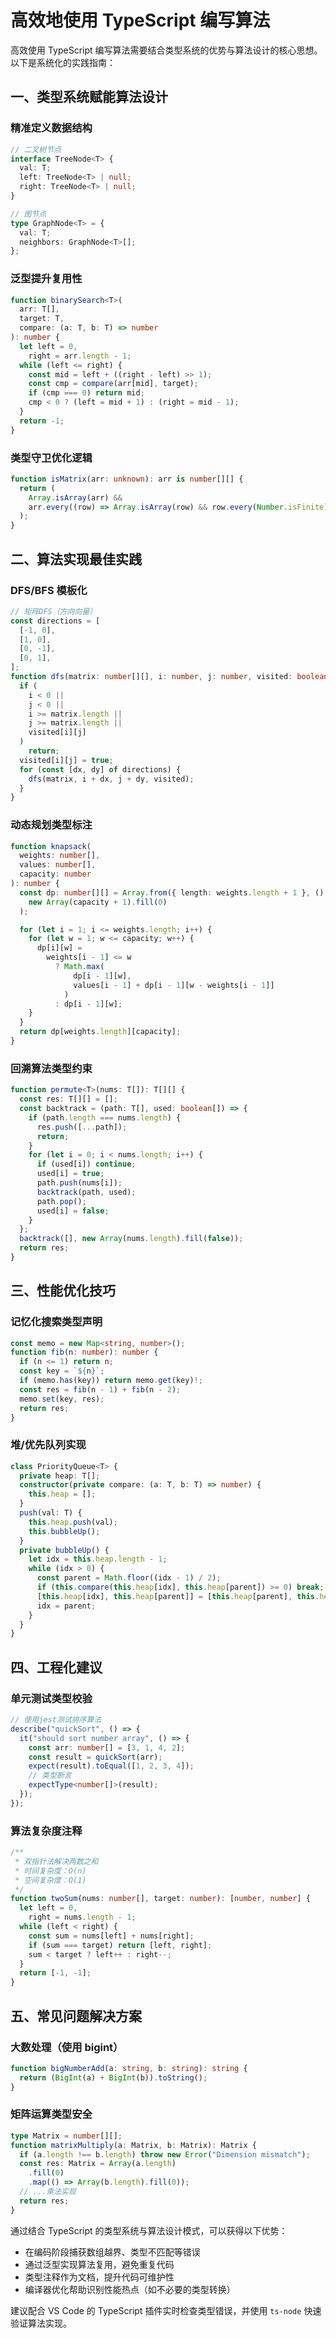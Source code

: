 # 高效地使用 TypeScript 编写算法

高效使用 TypeScript 编写算法需要结合类型系统的优势与算法设计的核心思想。以下是系统化的实践指南：

## 一、类型系统赋能算法设计

### 精准定义数据结构

```typescript
// 二叉树节点
interface TreeNode<T> {
  val: T;
  left: TreeNode<T> | null;
  right: TreeNode<T> | null;
}

// 图节点
type GraphNode<T> = {
  val: T;
  neighbors: GraphNode<T>[];
};
```

### 泛型提升复用性

```typescript
function binarySearch<T>(
  arr: T[],
  target: T,
  compare: (a: T, b: T) => number
): number {
  let left = 0,
    right = arr.length - 1;
  while (left <= right) {
    const mid = left + ((right - left) >> 1);
    const cmp = compare(arr[mid], target);
    if (cmp === 0) return mid;
    cmp < 0 ? (left = mid + 1) : (right = mid - 1);
  }
  return -1;
}
```

### 类型守卫优化逻辑

```typescript
function isMatrix(arr: unknown): arr is number[][] {
  return (
    Array.isArray(arr) &&
    arr.every((row) => Array.isArray(row) && row.every(Number.isFinite))
  );
}
```

## 二、算法实现最佳实践

### DFS/BFS 模板化

```typescript
// 矩阵DFS（方向向量）
const directions = [
  [-1, 0],
  [1, 0],
  [0, -1],
  [0, 1],
];
function dfs(matrix: number[][], i: number, j: number, visited: boolean[][]) {
  if (
    i < 0 ||
    j < 0 ||
    i >= matrix.length ||
    j >= matrix.length ||
    visited[i][j]
  )
    return;
  visited[i][j] = true;
  for (const [dx, dy] of directions) {
    dfs(matrix, i + dx, j + dy, visited);
  }
}
```

### 动态规划类型标注

```typescript
function knapsack(
  weights: number[],
  values: number[],
  capacity: number
): number {
  const dp: number[][] = Array.from({ length: weights.length + 1 }, () =>
    new Array(capacity + 1).fill(0)
  );

  for (let i = 1; i <= weights.length; i++) {
    for (let w = 1; w <= capacity; w++) {
      dp[i][w] =
        weights[i - 1] <= w
          ? Math.max(
              dp[i - 1][w],
              values[i - 1] + dp[i - 1][w - weights[i - 1]]
            )
          : dp[i - 1][w];
    }
  }
  return dp[weights.length][capacity];
}
```

### 回溯算法类型约束

```typescript
function permute<T>(nums: T[]): T[][] {
  const res: T[][] = [];
  const backtrack = (path: T[], used: boolean[]) => {
    if (path.length === nums.length) {
      res.push([...path]);
      return;
    }
    for (let i = 0; i < nums.length; i++) {
      if (used[i]) continue;
      used[i] = true;
      path.push(nums[i]);
      backtrack(path, used);
      path.pop();
      used[i] = false;
    }
  };
  backtrack([], new Array(nums.length).fill(false));
  return res;
}
```

## 三、性能优化技巧

### 记忆化搜索类型声明

```typescript
const memo = new Map<string, number>();
function fib(n: number): number {
  if (n <= 1) return n;
  const key = `${n}`;
  if (memo.has(key)) return memo.get(key)!;
  const res = fib(n - 1) + fib(n - 2);
  memo.set(key, res);
  return res;
}
```

### 堆/优先队列实现

```typescript
class PriorityQueue<T> {
  private heap: T[];
  constructor(private compare: (a: T, b: T) => number) {
    this.heap = [];
  }
  push(val: T) {
    this.heap.push(val);
    this.bubbleUp();
  }
  private bubbleUp() {
    let idx = this.heap.length - 1;
    while (idx > 0) {
      const parent = Math.floor((idx - 1) / 2);
      if (this.compare(this.heap[idx], this.heap[parent]) >= 0) break;
      [this.heap[idx], this.heap[parent]] = [this.heap[parent], this.heap[idx]];
      idx = parent;
    }
  }
}
```

## 四、工程化建议

### 单元测试类型校验

```typescript
// 使用jest测试排序算法
describe("quickSort", () => {
  it("should sort number array", () => {
    const arr: number[] = [3, 1, 4, 2];
    const result = quickSort(arr);
    expect(result).toEqual([1, 2, 3, 4]);
    // 类型断言
    expectType<number[]>(result);
  });
});
```

### 算法复杂度注释

```typescript
/**
 * 双指针法解决两数之和
 * 时间复杂度：O(n)
 * 空间复杂度：O(1)
 */
function twoSum(nums: number[], target: number): [number, number] {
  let left = 0,
    right = nums.length - 1;
  while (left < right) {
    const sum = nums[left] + nums[right];
    if (sum === target) return [left, right];
    sum < target ? left++ : right--;
  }
  return [-1, -1];
}
```

## 五、常见问题解决方案

### 大数处理（使用 bigint）

```typescript
function bigNumberAdd(a: string, b: string): string {
  return (BigInt(a) + BigInt(b)).toString();
}
```

### 矩阵运算类型安全

```typescript
type Matrix = number[][];
function matrixMultiply(a: Matrix, b: Matrix): Matrix {
  if (a.length !== b.length) throw new Error("Dimension mismatch");
  const res: Matrix = Array(a.length)
    .fill(0)
    .map(() => Array(b.length).fill(0));
  // ...乘法实现
  return res;
}
```

通过结合 TypeScript 的类型系统与算法设计模式，可以获得以下优势：

- 在编码阶段捕获数组越界、类型不匹配等错误
- 通过泛型实现算法复用，避免重复代码
- 类型注释作为文档，提升代码可维护性
- 编译器优化帮助识别性能热点（如不必要的类型转换）

建议配合 VS Code 的 TypeScript 插件实时检查类型错误，并使用 `ts-node` 快速验证算法实现。
